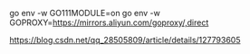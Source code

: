 go env -w GO111MODULE=on
go env -w GOPROXY=https://mirrors.aliyun.com/goproxy/,direct

https://blog.csdn.net/qq_28505809/article/details/127793605